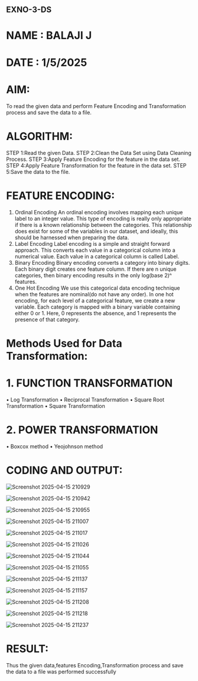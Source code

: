 ## EXNO-3-DS
# NAME : BALAJI J
# DATE : 1/5/2025

# AIM:
To read the given data and perform Feature Encoding and Transformation process and save the data to a file.

# ALGORITHM:
STEP 1:Read the given Data.
STEP 2:Clean the Data Set using Data Cleaning Process.
STEP 3:Apply Feature Encoding for the feature in the data set.
STEP 4:Apply Feature Transformation for the feature in the data set.
STEP 5:Save the data to the file.

# FEATURE ENCODING:
1. Ordinal Encoding
An ordinal encoding involves mapping each unique label to an integer value. This type of encoding is really only appropriate if there is a known relationship between the categories. This relationship does exist for some of the variables in our dataset, and ideally, this should be harnessed when preparing the data.
2. Label Encoding
Label encoding is a simple and straight forward approach. This converts each value in a categorical column into a numerical value. Each value in a categorical column is called Label.
3. Binary Encoding
Binary encoding converts a category into binary digits. Each binary digit creates one feature column. If there are n unique categories, then binary encoding results in the only log(base 2)ⁿ features.
4. One Hot Encoding
We use this categorical data encoding technique when the features are nominal(do not have any order). In one hot encoding, for each level of a categorical feature, we create a new variable. Each category is mapped with a binary variable containing either 0 or 1. Here, 0 represents the absence, and 1 represents the presence of that category.

# Methods Used for Data Transformation:
  # 1. FUNCTION TRANSFORMATION
• Log Transformation
• Reciprocal Transformation
• Square Root Transformation
• Square Transformation
  # 2. POWER TRANSFORMATION
• Boxcox method
• Yeojohnson method

# CODING AND OUTPUT:

![Screenshot 2025-04-15 210929](https://github.com/user-attachments/assets/c260469b-2165-46c3-ab00-bb2c123672c8)

![Screenshot 2025-04-15 210942](https://github.com/user-attachments/assets/f7042fcb-ad7e-49f1-b2d6-5993ccec51fb)

![Screenshot 2025-04-15 210955](https://github.com/user-attachments/assets/0c447edc-85f2-4716-a5bb-a1854dbb8752)

![Screenshot 2025-04-15 211007](https://github.com/user-attachments/assets/d3d3ed97-d241-4322-ab25-ad284c5b5fbe)

![Screenshot 2025-04-15 211017](https://github.com/user-attachments/assets/e423d5da-8d69-436a-939b-573ddcbdfd81)

![Screenshot 2025-04-15 211026](https://github.com/user-attachments/assets/338da9d1-34c8-451c-918e-68b35ec455b7)

![Screenshot 2025-04-15 211044](https://github.com/user-attachments/assets/ea4eca94-cbf7-4bbb-8a2f-c462f7cb7704)

![Screenshot 2025-04-15 211055](https://github.com/user-attachments/assets/2e4bd1be-e1cf-43a3-a347-1f0882fd5d36)

![Screenshot 2025-04-15 211137](https://github.com/user-attachments/assets/6b1ae0b7-a128-4e79-81dd-571c181a3496)

![Screenshot 2025-04-15 211157](https://github.com/user-attachments/assets/45a25285-b09f-44af-a859-f67c03b467c1)

![Screenshot 2025-04-15 211208](https://github.com/user-attachments/assets/03ea9921-26b3-4fa8-9e9b-f710b50b11c6)

![Screenshot 2025-04-15 211218](https://github.com/user-attachments/assets/4dd9ea2c-9f33-4fc7-a4b4-fde8a8d49bee)

![Screenshot 2025-04-15 211237](https://github.com/user-attachments/assets/21ecb76a-3585-4877-a777-c13ac8c50cb3)


# RESULT:

Thus the given data,features Encoding,Transformation process and save the data to a
file was performed successfully

       
